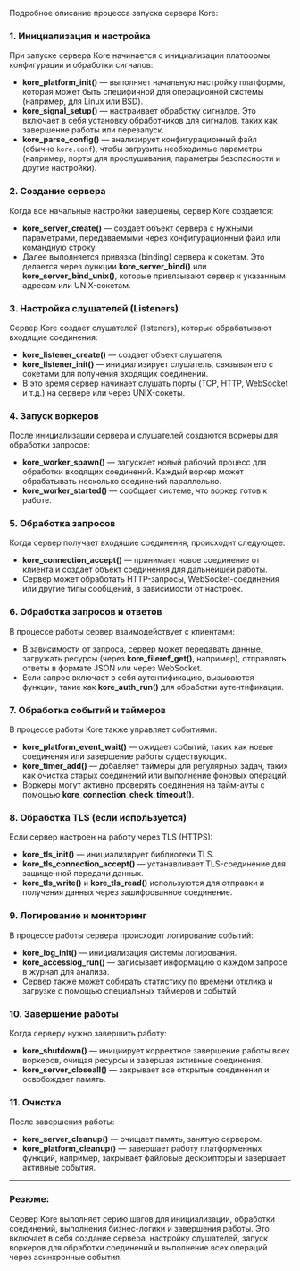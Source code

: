 Подробное описание процесса запуска сервера Kore:

### 1. **Инициализация и настройка**
При запуске сервера Kore начинается с инициализации платформы, конфигурации и обработки сигналов:
- **kore_platform_init()** — выполняет начальную настройку платформы, которая может быть специфичной для операционной системы (например, для Linux или BSD).
- **kore_signal_setup()** — настраивает обработку сигналов. Это включает в себя установку обработчиков для сигналов, таких как завершение работы или перезапуск.
- **kore_parse_config()** — анализирует конфигурационный файл (обычно `kore.conf`), чтобы загрузить необходимые параметры (например, порты для прослушивания, параметры безопасности и другие настройки).

### 2. **Создание сервера**
Когда все начальные настройки завершены, сервер Kore создается:
- **kore_server_create()** — создает объект сервера с нужными параметрами, передаваемыми через конфигурационный файл или командную строку.
- Далее выполняется привязка (binding) сервера к сокетам. Это делается через функции **kore_server_bind()** или **kore_server_bind_unix()**, которые привязывают сервер к указанным адресам или UNIX-сокетам.

### 3. **Настройка слушателей (Listeners)**
Сервер Kore создает слушателей (listeners), которые обрабатывают входящие соединения:
- **kore_listener_create()** — создает объект слушателя.
- **kore_listener_init()** — инициализирует слушатель, связывая его с сокетами для получения входящих соединений.
- В это время сервер начинает слушать порты (TCP, HTTP, WebSocket и т.д.) на сервере или через UNIX-сокеты.

### 4. **Запуск воркеров**
После инициализации сервера и слушателей создаются воркеры для обработки запросов:
- **kore_worker_spawn()** — запускает новый рабочий процесс для обработки входящих соединений. Каждый воркер может обрабатывать несколько соединений параллельно.
- **kore_worker_started()** — сообщает системе, что воркер готов к работе.

### 5. **Обработка запросов**
Когда сервер получает входящие соединения, происходит следующее:
- **kore_connection_accept()** — принимает новое соединение от клиента и создает объект соединения для дальнейшей работы.
- Сервер может обработать HTTP-запросы, WebSocket-соединения или другие типы сообщений, в зависимости от настроек.

### 6. **Обработка запросов и ответов**
В процессе работы сервер взаимодействует с клиентами:
- В зависимости от запроса, сервер может передавать данные, загружать ресурсы (через **kore_fileref_get()**, например), отправлять ответы в формате JSON или через WebSocket.
- Если запрос включает в себя аутентификацию, вызываются функции, такие как **kore_auth_run()** для обработки аутентификации.

### 7. **Обработка событий и таймеров**
В процессе работы Kore также управляет событиями:
- **kore_platform_event_wait()** — ожидает событий, таких как новые соединения или завершение работы существующих.
- **kore_timer_add()** — добавляет таймеры для регулярных задач, таких как очистка старых соединений или выполнение фоновых операций.
- Воркеры могут активно проверять соединения на тайм-ауты с помощью **kore_connection_check_timeout()**.

### 8. **Обработка TLS (если используется)**
Если сервер настроен на работу через TLS (HTTPS):
- **kore_tls_init()** — инициализирует библиотеки TLS.
- **kore_tls_connection_accept()** — устанавливает TLS-соединение для защищенной передачи данных.
- **kore_tls_write()** и **kore_tls_read()** используются для отправки и получения данных через зашифрованное соединение.

### 9. **Логирование и мониторинг**
В процессе работы сервера происходит логирование событий:
- **kore_log_init()** — инициализация системы логирования.
- **kore_accesslog_run()** — записывает информацию о каждом запросе в журнал для анализа.
- Сервер также может собирать статистику по времени отклика и загрузке с помощью специальных таймеров и событий.

### 10. **Завершение работы**
Когда серверу нужно завершить работу:
- **kore_shutdown()** — инициирует корректное завершение работы всех воркеров, очищая ресурсы и завершая активные соединения.
- **kore_server_closeall()** — закрывает все открытые соединения и освобождает память.

### 11. **Очистка**
После завершения работы:
- **kore_server_cleanup()** — очищает память, занятую сервером.
- **kore_platform_cleanup()** — завершает работу платформенных функций, например, закрывает файловые дескрипторы и завершает активные события.

---

### Резюме:
Сервер Kore выполняет серию шагов для инициализации, обработки соединений, выполнения бизнес-логики и завершения работы. Это включает в себя создание сервера, настройку слушателей, запуск воркеров для обработки соединений и выполнение всех операций через асинхронные события.


